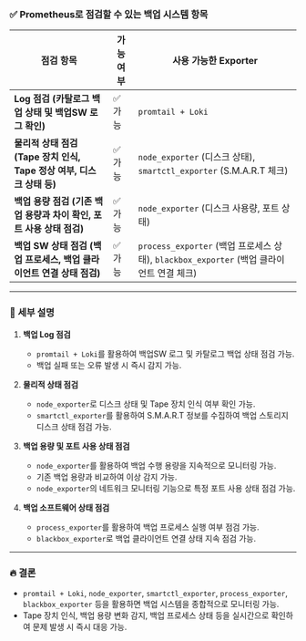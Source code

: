 ### ✅ Prometheus로 점검할 수 있는 백업 시스템 항목

|점검 항목|가능 여부|사용 가능한 Exporter|
|---|---|---|
|**Log 점검 (카탈로그 백업 상태 및 백업SW 로그 확인)**|✅ 가능|`promtail + Loki`|
|**물리적 상태 점검 (Tape 장치 인식, Tape 정상 여부, 디스크 상태 등)**|✅ 가능|`node_exporter` (디스크 상태), `smartctl_exporter` (S.M.A.R.T 체크)|
|**백업 용량 점검 (기존 백업 용량과 차이 확인, 포트 사용 상태 점검)**|✅ 가능|`node_exporter` (디스크 사용량, 포트 상태)|
|**백업 SW 상태 점검 (백업 프로세스, 백업 클라이언트 연결 상태 점검)**|✅ 가능|`process_exporter` (백업 프로세스 상태), `blackbox_exporter` (백업 클라이언트 연결 체크)|

---

### 📌 세부 설명

1. **백업 Log 점검**
    - `promtail + Loki`를 활용하여 백업SW 로그 및 카탈로그 백업 상태 점검 가능.
    - 백업 실패 또는 오류 발생 시 즉시 감지 가능.
2. **물리적 상태 점검**
    
    - `node_exporter`로 디스크 상태 및 Tape 장치 인식 여부 확인 가능.
    - `smartctl_exporter`를 활용하여 S.M.A.R.T 정보를 수집하여 백업 스토리지 디스크 상태 점검 가능.
3. **백업 용량 및 포트 사용 상태 점검**
    
    - `node_exporter`를 활용하여 백업 수행 용량을 지속적으로 모니터링 가능.
    - 기존 백업 용량과 비교하여 이상 감지 가능.
    - `node_exporter`의 네트워크 모니터링 기능으로 특정 포트 사용 상태 점검 가능.
4. **백업 소프트웨어 상태 점검**
    
    - `process_exporter`를 활용하여 백업 프로세스 실행 여부 점검 가능.
    - `blackbox_exporter`로 백업 클라이언트 연결 상태 지속 점검 가능.

---

### 🔥 결론

- `promtail + Loki`, `node_exporter`, `smartctl_exporter`, `process_exporter`, `blackbox_exporter` 등을 활용하면 백업 시스템을 종합적으로 모니터링 가능.
- Tape 장치 인식, 백업 용량 변화 감지, 백업 프로세스 상태 등을 실시간으로 확인하여 문제 발생 시 즉시 대응 가능.